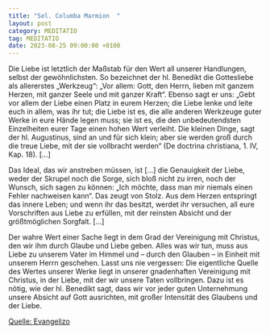 ```yaml
---
title: "Sel. Columba Marmion  "
layout: post
category: MEDITATIO
tag: MEDITATIO
date: 2023-08-25 09:00:00 +0100
---
```

Die Liebe ist letztlich der Maßstab für den Wert all unserer Handlungen, selbst der gewöhnlichsten. So bezeichnet der hl. Benedikt die Gottesliebe als allererstes „Werkzeug“: „Vor allem: Gott, den Herrn, lieben mit ganzem Herzen, mit ganzer Seele und mit ganzer Kraft“. Ebenso sagt er uns: „Gebt vor allem der Liebe einen Platz in eurem Herzen; die Liebe lenke und leite euch in allem, was ihr tut; die Liebe ist es, die alle anderen Werkzeuge guter Werke in eure Hände legen muss; sie ist es, die den unbedeutendsten Einzelheiten eurer Tage einen hohen Wert verleiht.<!--more--> Die kleinen Dinge, sagt der hl. Augustinus, sind an und für sich klein; aber sie werden groß durch die treue Liebe, mit der sie vollbracht werden“ (De doctrina christiana, 1. IV, Kap. 18). […]

Das Ideal, das wir anstreben müssen, ist […] die Genauigkeit der Liebe, weder der Skrupel noch die Sorge, sich bloß nicht zu irren, noch der Wunsch, sich sagen zu können: „Ich möchte, dass man mir niemals einen Fehler nachweisen kann“. Das zeugt von Stolz. Aus dem Herzen entspringt das innere Leben; und wenn ihr das besitzt, werdet ihr versuchen, all eure Vorschriften aus Liebe zu erfüllen, mit der reinsten Absicht und der größtmöglichen Sorgfalt. […]

Der wahre Wert einer Sache liegt in dem Grad der Vereinigung mit Christus, den wir ihm durch Glaube und Liebe geben. Alles was wir tun, muss aus Liebe zu unserem Vater im Himmel und – durch den Glauben – in Einheit mit unserem Herrn geschehen. Lasst uns nie vergessen: Die eigentliche Quelle des Wertes unserer Werke liegt in unserer gnadenhaften Vereinigung mit Christus, in der Liebe, mit der wir unsere Taten vollbringen. Dazu ist es nötig, wie der hl. Benedikt sagt, dass wir vor jeder guten Unternehmung unsere Absicht auf Gott ausrichten, mit großer Intensität des Glaubens und der Liebe.

[Quelle: Evangelizo](https://evangeliumtagfuertag.org/DE/gospel)